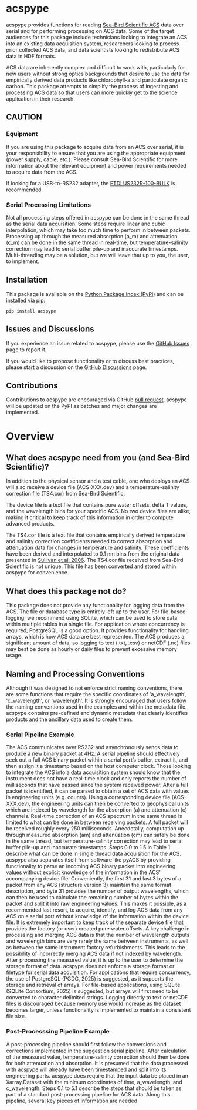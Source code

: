 # acspype
acspype provides functions for reading [Sea-Bird Scientific ACS](https://www.seabird.com/ac-s-spectral-absorption-and-attenuation-sensor/product?id=60762467715) data over serial and for performing processing on ACS data.
Some of the target audiences for this package include technicians looking to integrate an ACS into an existing data acquisition system, researchers looking to process prior collected ACS data, and data scientists looking to redistribute ACS data in HDF formats.

ACS data are inherently complex and difficult to work with, particularly for new users without strong optics backgrounds that desire to use the data for empirically derived data products like chlorophyll-a and particulate organic carbon.
This package attempts to simplify the process of ingesting and processing ACS data so that users can more quickly get to the science application in their research.

## CAUTION
### Equipment
If you are using this package to acquire data from an ACS over serial, it is your responsibility to ensure that you are 
using the appropriate equipment (power supply, cable, etc.). Please consult Sea-Bird Scientific for more information about the relevant equipment and
power requirements needed to acquire data from the ACS.

If looking for a USB-to-RS232 adapter, the [FTDI US232R-100-BULK](https://ftdichip.com/products/us232r-100-bulk/) is recommended.

### Serial Processing Limitations
Not all processing steps offered in acspype can be done in the same thread as the serial data acquisition. 
Some steps require linear and cubic interpolation, which may take too much time to perform in between packets. 
Processing up through the measured absorption (a_m) and attenuation (c_m) can be done in the same thread in real-time, but temperature-salinity correction may lead to serial buffer pile-up and inaccurate timestamps.
Multi-threading may be a solution, but we will leave that up to you, the user, to implement.

## Installation
This package is available on the [Python Package Index (PyPI)](https://pypi.org/project/acspype/) and can be installed via pip:

`pip install acspype`

## Issues and Discussions
If you experience an issue related to acspype, please use the [GitHub Issues](https://github.com/IanTBlack/acspype/issues) page to report it.

If you would like to propose functionality or to discuss best practices, please start a discussion on the [GitHub Discussions](https://github.com/IanTBlack/acspype/discussions) page.

## Contributions
Contributions to acspype are encouraged via GitHub [pull request](https://github.com/IanTBlack/acspype/pulls). 
acspype will be updated on the PyPI as patches and major changes are implemented.


# Overview
## What does acspype need from you (and Sea-Bird Scientific)?
In addition to the physical sensor and a test cable, one who deploys an ACS will also receive a device file (ACS-XXX.dev) and a temperature-salinity correction file (TS4.cor) from Sea-Bird Scientific.

The device file is a text file that contains pure water offsets, delta T values, and the wavelength bins for your specific ACS.
No two device files are alike, making it critical to keep track of this information in order to compute advanced products.

The TS4.cor file is a text file that contains empirically derived temperature and salinity correction coefficients needed to correct absorption and attenuation data for changes in temperature and salinity.
These coefficients have been derived and interpolated to 0.1 nm bins from the original data presented in [Sullivan et al. 2006](https://doi.org/10.1364/AO.45.005294).
The TS4.cor file received from Sea-Bird Scientific is not unique. This file has been converted and stored within acspype for convenience.

## What does this package **not** do?
This package does not provide any functionality for logging data from the ACS. The file or database type is entirely left up to the user.
For file-based logging, we recommend using SQLite, which can be used to store data within multiple tables in a single file. 
For application where concurrency is required, PostgreSQL is a good option. It provides functionality for handling arrays, which is how ACS data are best represented.
The ACS produces a significant amount of data, so logging to text (.txt, .csv) or netCDF (.nc) files may best be done as hourly or daily files to prevent excessive memory usage.

## Naming and Processing Conventions
Although it was designed to not enforce strict naming conventions, there are some functions that require the specific coordinates of 'a_wavelength', 'c_wavelength', or 'wavelength'.
It is strongly encouraged that users follow the naming conventions used in the examples and within the metadata file. acspype contains pre-defined and dynamic metadata that clearly identifies products and the ancillary data used to create them.




### Serial Pipeline Example
The ACS communicates over RS232 and asynchronously sends data to produce a new binary packet at 4Hz. A serial pipeline should effectively seek out a full ACS binary packet within a serial port’s buffer, extract it, and then assign it a timestamp based on the host computer clock. Those looking to integrate the ACS into a data acquisition system should know that the instrument does not have a real-time clock and only reports the number of milliseconds that have passed since the system received power. After a full packet is identified, it can be parsed to obtain a set of ACS data with values in engineering units (e.g. counts). Using a corresponding device file (ACS-XXX.dev), the engineering units can then be converted to geophysical units which are indexed by wavelength for the absorption (a) and attenuation (c) channels. Real-time correction of an ACS spectrum in the same thread is limited to what can be done in between receiving packets. A full packet will be received roughly every 250 milliseconds. Anecdotally, computation up through measured absorption (am) and attenuation (cm) can safely be done in the same thread, but temperature-salinity correction may lead to serial buffer pile-up and inaccurate timestamps. Steps 0.0 to 1.5 in Table 1 describe what can be done in single thread data acquisition for the ACS.
acspype also separates itself from software like pyACS by providing functionality to parse an incoming ACS binary packet into engineering values without explicit knowledge of the information in the ACS’ accompanying device file. Conveniently, the first 31 and last 3 bytes of a packet from any ACS (structure version 3) maintain the same format description, and byte 31 provides the number of output wavelengths, which can then be used to calculate the remaining number of bytes within the packet and split it into raw engineering values. This makes it possible, as a recommended last resort, to acquire, identify, and log ACS data from any ACS on a serial port without knowledge of the information within the device file. It is extremely important to keep track of the separate device file that provides the factory (or user) created pure water offsets. A key challenge in processing and merging ACS data is that the number of wavelength outputs and wavelength bins are very rarely the same between instruments, as well as between the same instrument factory refurbishments. This leads to the possibility of incorrectly merging ACS data if not indexed by wavelength. 
After processing the measured value, it is up to the user to determine the storage format of data. acspype does not enforce a storage format or filetype for serial data acquisition. For applications that require concurrency, the use of PostgreSQL (PGDG, 2025) is suggested, as it supports the storage and retrieval of arrays. For file-based applications, using SQLite (SQLite Consortium, 2025) is suggested, but arrays will first need to be converted to character delimited strings. Logging directly to text or netCDF files is discouraged because memory use would increase as the dataset becomes larger, unless functionality is implemented to maintain a consistent file size.


### Post-Processsing Pipeline Example

A post-processing pipeline should first follow the conversions and corrections implemented in the suggestion serial pipeline. After calculation of the measured value, temperature-salinity correction should then be done for both attenuation and absorption. 
It is presumed that the data processed with acspype will already have been timestamped and split into its engineering parts. acspype does require that the input data be placed in an Xarray.Dataset with the minimum coordinates of time, a_wavelength, and c_wavelength. Steps 0.1 to 5.1 describe the steps that should be taken as part of a standard post-processing pipeline for ACS data. Along this pipeline, several key pieces of information are needed 






